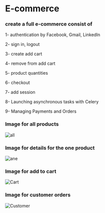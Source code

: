 # E-commerce

<h3>create a full e-commerce consist  of  </h3>
<p>1- authentication by Facebook, Gmail, LinkedIn</p>
<p>2- sign in, logout</p>
<p>3- create add cart</p>
<p>4- remove from add cart</p>
<p>5- product quantities</p>
<p>6- checkout</p>
<p>7- add session </p>
<p>8- Launching asynchronous tasks with Celery </p>
<p>9- Managing Payments and Orders </p>


<h3>Image for all products</h3>

![all](https://user-images.githubusercontent.com/51214702/113212217-c55dff00-9276-11eb-84c9-1d0e909ef4d9.PNG)


<h3>Image for details for the one product</h3>

![ane](https://user-images.githubusercontent.com/51214702/113212274-d444b180-9276-11eb-9f2e-31eab36d82d4.PNG)

<h3>Image for add to cart</h3>

![Cart](https://user-images.githubusercontent.com/51214702/113287845-676cfe00-92ee-11eb-8aac-16f66080eb55.PNG)

<h3>Image for customer orders</h3>

![Customer](https://user-images.githubusercontent.com/51214702/113432271-5c44cb80-93dd-11eb-853f-9e1e90a6aad8.PNG)


